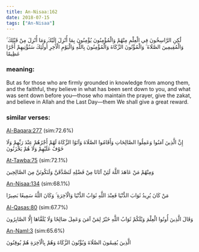 ```yaml
---
title: An-Nisaa:162
date: 2018-07-15
tags: ["An-Nisaa"]
---
```

لَٰكِنِ الرَّاسِخُونَ فِي الْعِلْمِ مِنْهُمْ وَالْمُؤْمِنُونَ يُؤْمِنُونَ بِمَا أُنْزِلَ إِلَيْكَ وَمَا أُنْزِلَ مِنْ قَبْلِكَ ۚ وَالْمُقِيمِينَ الصَّلَاةَ ۚ وَالْمُؤْتُونَ الزَّكَاةَ وَالْمُؤْمِنُونَ بِاللَّهِ وَالْيَوْمِ الْآخِرِ أُولَٰئِكَ سَنُؤْتِيهِمْ أَجْرًا عَظِيمًا
### meaning: 
But as for those who are firmly grounded in knowledge from among them, and the faithful, they believe in what has been sent down to you, and what was sent down before you—those who maintain the prayer, give the zakat, and believe in Allah and the Last Day—them We shall give a great reward.
### similar verses: 

[Al-Baqara:277](/2/277) (sim:72.6%)

إِنَّ الَّذِينَ آمَنُوا وَعَمِلُوا الصَّالِحَاتِ وَأَقَامُوا الصَّلَاةَ وَآتَوُا الزَّكَاةَ لَهُمْ أَجْرُهُمْ عِنْدَ رَبِّهِمْ وَلَا خَوْفٌ عَلَيْهِمْ وَلَا هُمْ يَحْزَنُونَ

[At-Tawba:75](/9/75) (sim:72.1%)

وَمِنْهُمْ مَنْ عَاهَدَ اللَّهَ لَئِنْ آتَانَا مِنْ فَضْلِهِ لَنَصَّدَّقَنَّ وَلَنَكُونَنَّ مِنَ الصَّالِحِينَ

[An-Nisaa:134](/4/134) (sim:68.1%)

مَنْ كَانَ يُرِيدُ ثَوَابَ الدُّنْيَا فَعِنْدَ اللَّهِ ثَوَابُ الدُّنْيَا وَالْآخِرَةِ ۚ وَكَانَ اللَّهُ سَمِيعًا بَصِيرًا

[Al-Qasas:80](/28/80) (sim:67.7%)

وَقَالَ الَّذِينَ أُوتُوا الْعِلْمَ وَيْلَكُمْ ثَوَابُ اللَّهِ خَيْرٌ لِمَنْ آمَنَ وَعَمِلَ صَالِحًا وَلَا يُلَقَّاهَا إِلَّا الصَّابِرُونَ

[An-Naml:3](/27/3) (sim:65.6%)

الَّذِينَ يُقِيمُونَ الصَّلَاةَ وَيُؤْتُونَ الزَّكَاةَ وَهُمْ بِالْآخِرَةِ هُمْ يُوقِنُونَ
